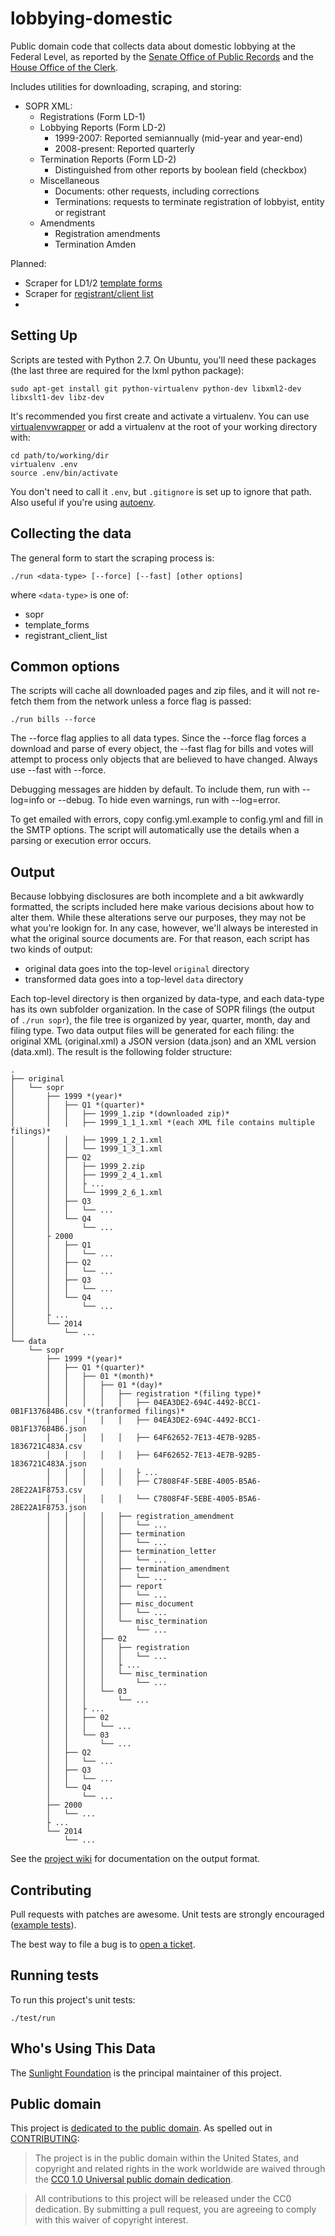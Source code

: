 lobbying-domestic
=================

Public domain code that collects data about domestic lobbying at the Federal Level, as reported by the [Senate Office of Public Records](http://www.senate.gov/pagelayout/legislative/one_item_and_teasers/opr.htm) and the [House Office of the Clerk](http://clerk.house.gov/).

Includes utilities for downloading, scraping, and storing:

 - SOPR XML:
   - Registrations (Form LD-1)
   - Lobbying Reports (Form LD-2)
     - 1999-2007: Reported semiannually (mid-year and year-end)
     - 2008-present: Reported quarterly
   - Termination Reports (Form LD-2)
     - Distinguished from other reports by boolean field (checkbox)
   - Miscellaneous 
     - Documents: other requests, including corrections
     - Terminations: requests to terminate registration of lobbyist, entity or registrant
   - Amendments
     - Registration amendments
     - Termination Amden
 
Planned:

 - Scraper for LD1/2 [template forms](http://lobbyingdisclosure.house.gov/software.asp)
 - Scraper for [registrant/client list](http://www.senate.gov/pagelayout/legislative/one_item_and_teasers/clientlist_parent.htm)
 - 

Setting Up
----------

Scripts are tested with Python 2.7. On Ubuntu, you'll need these packages (the last three are required for the lxml python package):

    sudo apt-get install git python-virtualenv python-dev libxml2-dev libxslt1-dev libz-dev

It's recommended you first create and activate a virtualenv. You can use [virtualenvwrapper](https://bitbucket.org/dhellmann/virtualenvwrapper/) or add a virtualenv at the root of your working directory with:

    cd path/to/working/dir
    virtualenv .env
    source .env/bin/activate

You don't need to call it `.env`, but `.gitignore` is set up to ignore that path. Also useful if you're using [autoenv](https://github.com/kennethreitz/autoenv).

Collecting the data
-------------------

The general form to start the scraping process is:

    ./run <data-type> [--force] [--fast] [other options]

where `<data-type>` is one of:

  - sopr
  - template_forms
  - registrant_client_list

Common options
--------------

The scripts will cache all downloaded pages and zip files, and it will not re-fetch them from the network unless a force flag is passed:

    ./run bills --force

The --force flag applies to all data types. Since the --force flag forces a download and parse of every object, the --fast flag for bills and votes will attempt to process only objects that are believed to have changed. Always use --fast with --force.

Debugging messages are hidden by default. To include them, run with --log=info or --debug. To hide even warnings, run with --log=error.

To get emailed with errors, copy config.yml.example to config.yml and fill in the SMTP options. The script will automatically use the details when a parsing or execution error occurs.

Output
------

Because lobbying disclosures are both incomplete and a bit awkwardly formatted, the scripts included here make various decisions about how to alter them. While these alterations serve our purposes, they may not be what you're lookign for. In any case, however, we'll always be interested in what the original source documents are. For that reason, each script has two kinds of output:

  - original data goes into the top-level `original` directory
  - transformed data goes into a top-level `data` directory 
  
Each top-level directory is then organized by data-type, and each data-type has its own subfolder organization. In the case of SOPR filings (the output of `./run sopr`), the file tree is organized by year, quarter, month, day and filing type. Two data output files will be generated for each filing: the original XML (original.xml) a JSON version (data.json) and an XML version (data.xml). The result is the following folder structure:

    .
    ├── original
    │   └── sopr 
    │       ├── 1999 *(year)*
    │       │   ├── Q1 *(quarter)*
    │       │   │   ├── 1999_1.zip *(downloaded zip)*
    │       │   │   ├── 1999_1_1_1.xml *(each XML file contains multiple filings)*
    │       │   │   ├── 1999_1_2_1.xml
    │       │   │   └── 1999_1_3_1.xml
    │       │   ├── Q2
    │       │   │   ├── 1999_2.zip
    │       │   │   ├── 1999_2_4_1.xml
    │       │   │   ├ ...
    │       │   │   └── 1999_2_6_1.xml
    │       │   ├── Q3
    │       │   │   └── ...
    │       │   └── Q4
    │       │       └── ...
    │       ├ 2000
    │       │   ├── Q1
    │       │   │   └── ...
    │       │   ├── Q2
    │       │   │   └── ...
    │       │   ├── Q3
    │       │   │   └── ...
    │       │   └── Q4
    │       │       └── ...
    │       ├ ...
    │       └── 2014
    │           └── ...
    └── data
        └── sopr 
            ├── 1999 *(year)*
            │   ├── Q1 *(quarter)*
            │   │   ├── 01 *(month)*
            │   │   │   ├── 01 *(day)*
            │   │   │   │   ├── registration *(filing type)*
            │   │   │   │   │   ├── 04EA3DE2-694C-4492-BCC1-0B1F137684B6.csv *(tranformed filings)*
            │   │   │   │   │   ├── 04EA3DE2-694C-4492-BCC1-0B1F137684B6.json
            │   │   │   │   │   ├── 64F62652-7E13-4E7B-92B5-1836721C483A.csv
            │   │   │   │   │   ├── 64F62652-7E13-4E7B-92B5-1836721C483A.json
            │   │   │   │   │   ├ ...
            │   │   │   │   │   ├── C7808F4F-5EBE-4005-B5A6-28E22A1F8753.csv
            │   │   │   │   │   └── C7808F4F-5EBE-4005-B5A6-28E22A1F8753.json
            │   │   │   │   ├── registration_amendment
            │   │   │   │   │   └── ...
            │   │   │   │   ├── termination
            │   │   │   │   │   └── ...
            │   │   │   │   ├── termination_letter
            │   │   │   │   │   └── ...
            │   │   │   │   ├── termination_amendment
            │   │   │   │   │   └── ...
            │   │   │   │   ├── report
            │   │   │   │   │   └── ...
            │   │   │   │   ├── misc_document
            │   │   │   │   │   └── ...
            │   │   │   │   └── misc_termination
            │   │   │   │       └── ...
            │   │   │   ├── 02
            │   │   │   │   ├── registration
            │   │   │   │   │   └── ...
            │   │   │   │   ├ ...
            │   │   │   │   └── misc_termination
            │   │   │   │       └── ...
            │   │   │   └── 03
            │   │   │       └── ...
            │   │   ├ ...
            │   │   ├── 02
            │   │   │   └── ...
            │   │   └── 03
            │   │       └── ...
            │   ├── Q2
            │   │   └── ...
            │   ├── Q3
            │   │   └── ...
            │   └── Q4
            │       └── ...
            ├── 2000
            │   └── ...
            ├ ...
            └── 2014
                └── ...

See the [project wiki](https://github.com/sunlightlabs/lobbying-domestic/wiki) for documentation on the output format.

Contributing
------------

Pull requests with patches are awesome. Unit tests are strongly encouraged ([example tests](https://github.com/sunlightlabs/lobbying-domestic/blob/master/test/test_sopr.py)).

The best way to file a bug is to [open a ticket](https://github.com/sunlightlabs/lobbying-domestic/issues).

Running tests
-------------

To run this project's unit tests:

    ./test/run

Who's Using This Data
---------------------

The [Sunlight Foundation](http://sunlightfoundation.com) is the principal maintainer of this project.

## Public domain

This project is [dedicated to the public domain](LICENSE). As spelled out in [CONTRIBUTING](CONTRIBUTING.md):

> The project is in the public domain within the United States, and copyright and related rights in the work worldwide are waived through the [CC0 1.0 Universal public domain dedication](http://creativecommons.org/publicdomain/zero/1.0/).

> All contributions to this project will be released under the CC0 dedication. By submitting a pull request, you are agreeing to comply with this waiver of copyright interest.
